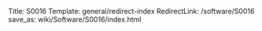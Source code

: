 Title: S0016
Template: general/redirect-index
RedirectLink: /software/S0016
save_as: wiki/Software/S0016/index.html